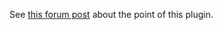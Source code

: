 See [this forum post](https://mantisbt.org/forums/viewtopic.php?t=28657) about the point of this plugin.
